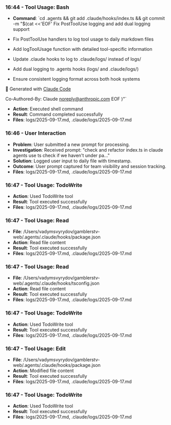 ### 16:44 - Tool Usage: Bash
- **Command**: `cd .agents && git add .claude/hooks/index.ts && git commit -m "$(cat <<'EOF'
Fix PostToolUse logging and add dual logging support

- Fix PostToolUse handlers to log tool usage to daily markdown files
- Add logToolUsage function with detailed tool-specific information
- Update .claude hooks to log to .claude/logs/ instead of logs/
- Add dual logging to .agents hooks (logs/ and .claude/logs/)
- Ensure consistent logging format across both hook systems

🤖 Generated with [Claude Code](https://claude.ai/code)

Co-Authored-By: Claude <noreply@anthropic.com>
EOF
)"`
- **Action**: Executed shell command
- **Result**: Command completed successfully
- **Files**: logs/2025-09-17.md, .claude/logs/2025-09-17.md

### 16:46 - User Interaction
- **Problem**: User submitted a new prompt for processing.
- **Investigation**: Received prompt: "check and refactor index.ts in claude agents use ts check if we haven't under pa..."
- **Solution**: Logged user input to daily file with timestamp.
- **Outcome**: User prompt captured for team visibility and session tracking.
- **Files**: logs/2025-09-17.md, .claude/logs/2025-09-17.md

### 16:47 - Tool Usage: TodoWrite
- **Action**: Used TodoWrite tool
- **Result**: Tool executed successfully
- **Files**: logs/2025-09-17.md, .claude/logs/2025-09-17.md

### 16:47 - Tool Usage: Read
- **File**: /Users/vadymsvyrydov/gamblerstv-web/.agents/.claude/hooks/package.json
- **Action**: Read file content
- **Result**: Tool executed successfully
- **Files**: logs/2025-09-17.md, .claude/logs/2025-09-17.md

### 16:47 - Tool Usage: Read
- **File**: /Users/vadymsvyrydov/gamblerstv-web/.agents/.claude/hooks/tsconfig.json
- **Action**: Read file content
- **Result**: Tool executed successfully
- **Files**: logs/2025-09-17.md, .claude/logs/2025-09-17.md

### 16:47 - Tool Usage: TodoWrite
- **Action**: Used TodoWrite tool
- **Result**: Tool executed successfully
- **Files**: logs/2025-09-17.md, .claude/logs/2025-09-17.md

### 16:47 - Tool Usage: Edit
- **File**: /Users/vadymsvyrydov/gamblerstv-web/.agents/.claude/hooks/package.json
- **Action**: Modified file content
- **Result**: Tool executed successfully
- **Files**: logs/2025-09-17.md, .claude/logs/2025-09-17.md

### 16:47 - Tool Usage: TodoWrite
- **Action**: Used TodoWrite tool
- **Result**: Tool executed successfully
- **Files**: logs/2025-09-17.md, .claude/logs/2025-09-17.md

